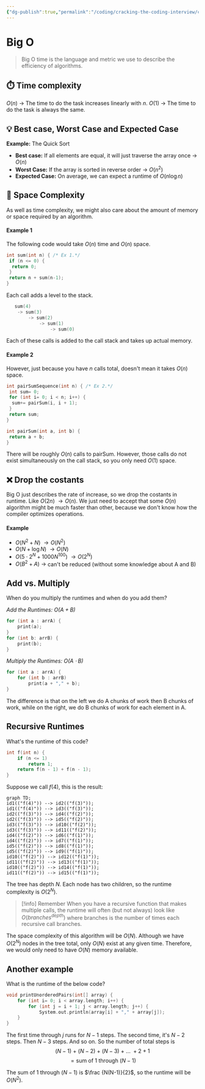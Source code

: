 ```yaml
---
{"dg-publish":true,"permalink":"/coding/cracking-the-coding-interview/concepts/1-big-o/"}
---
```


# Big O

> Big O time is the language and metric we use to describe the efficiency of algorithms.

## ⏱️ Time complexity
$O(n)$ $\rightarrow$ The time to do the task increases linearly with $n$.
$O(1)$ $\rightarrow$ The time to do the task is always the same.

## 💡 Best case, Worst Case and Expected Case
**Example:** The Quick Sort

- **Best case:** If all elements are equal, it will just traverse the array once $\rightarrow$ $O(n)$
- **Worst Case:** If the array is sorted in reverse order $\rightarrow$ $O(n^2)$
- **Expected Case:** On average, we can expect a runtime of $O(n\log n)$

## 💾 Space Complexity
As well as time complexity, we might also care about the amount of memory or space required by an algorithm.
#### Example 1
The following code would take $O(n)$ time and $O(n)$ space.
```c
int sum(int n) { /* Ex 1.*/
 if (n <= 0) {
  return 0;
 }
 return n + sum(n-1);
}
```
Each call adds a level to the stack.
```c
   sum(4)
	-> sum(3)
		-> sum(2)
			-> sum(1)
				-> sum(0)
```
Each of these calls is added to the call stack and takes up actual memory.

#### Example 2
However, just because you have $n$ calls total, doesn't mean it takes $O(n)$ space.
```c
int pairSumSequence(int n) { /* Ex 2.*/
 int sum= 0;
 for (int i= 0; i < n; i++) {
  sum+= pairSum(i, i + 1);
 }
 return sum;
}

int pairSum(int a, int b) {
 return a + b;
}
```
There will be roughly $O(n)$ calls to pairSum. However, those calls do not exist simultaneously on the call stack, so you only need $O(1)$ space.

## ❌ Drop the costants
Big O just describes the rate of increase, so we drop the costants in runtime.
Like $O(2n) \ \rightarrow O(n)$.
We just need to accept that some $O(n)$ algorithm might be much faster than other, because we don't know how the compiler optimizes operations.

#### Example
- $O(N^2+N) \ \rightarrow O(N^2)$
- $O(N+\log N) \ \rightarrow O(N)$
- $O(5 \cdot 2^N + 1000N^{100}) \ \rightarrow O(2^N)$
- $O(B^2 + A) \ \rightarrow$ can't be reduced (without some knowledge about A and B)

## Add vs. Multiply
When do you multiply the runtimes and when do you
add them?

_Add the Runtimes: $O(A + B)$_
```c
for (int a : arrA) {
	print(a);
}
for (int b: arrB) {
	print(b);
}
```

_Multiply the Runtimes: $O(A \cdot B)$_
```c
for (int a : arrA) {
	for (int b : arrB)
		print(a + "," + b);
}
```

The difference is that on the left we do A chunks of work then B chunks of work, while on the right, we do B chunks of work for each element in A.

## Recursive Runtimes
What's the runtime of this code?

```c
int f(int n) {
	if (n <= 1) 
		return 1;
	return f(n - 1) + f(n - 1);
}
```
Suppose we call $f(4)$, this is the result:

```mermaid 
graph TD; 
id1(("f(4)")) --> id2(("f(3)")); 
id1(("f(4)")) --> id3(("f(3)")); 
id2(("f(3)")) --> id4(("f(2)")); 
id2(("f(3)")) --> id5(("f(2)"));
id3(("f(3)")) --> id10(("f(2)")); 
id3(("f(3)")) --> id11(("f(2)"));  
id4(("f(2)")) --> id6(("f(1)"));  
id4(("f(2)")) --> id7(("f(1)"));
id5(("f(2)")) --> id8(("f(1)"));  
id5(("f(2)")) --> id9(("f(1)"));
id10(("f(2)")) --> id12(("f(1)"));  
id11(("f(2)")) --> id13(("f(1)"));
id10(("f(2)")) --> id14(("f(1)"));  
id11(("f(2)")) --> id15(("f(1)"));
```

The tree has depth $N$. Each node has two children, so the runtime complexity is $O(2^N)$.

> [!info] Remember
> When you have a recursive function that makes multiple calls, the runtime will often (but not always) look like $O(branches^{depth})$ where branches is the number of times each recursive call branches.

The space complexity of this algorithm will be $O(N)$. Although we have $O(2^N)$ nodes in the tree total, only
$O(N)$ exist at any given time. Therefore, we would only need to have $O(N)$ memory available.

## Another example
What is the runtime of the below code?
```c
void printUnorderedPairs(int[] array) {
	for (int i= 0; i < array.length; i++) {
		for (int j = i + 1; j < array.length; j++) {
			System.out.println(array[i] + "," + array[j]);
	}
}
```

The first time through $j$ runs for $N-1$ steps. The second time, it's $N-2$ steps. Then $N-3$ steps. And so on.
So the number of total steps is
$$(N-1) \ + \ (N-2) \ + \ (N-3) \ + \ ... \ + 2 + 1$$
$$= \text{sum of 1 through } (N-1)$$

The sum of 1 through $(N-1)$ is $\frac {N(N-1)}{2}$, so the runtime will be $O(N^2)$.